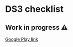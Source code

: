 # DS3 checklist
## Work in progress ⚠️

[Google Play link](https://play.google.com/store/apps/details?id=io.knightpp.ds3_checklist)
